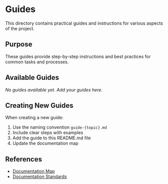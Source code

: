 # Guides

This directory contains practical guides and instructions for various aspects of the project.

## Purpose

These guides provide step-by-step instructions and best practices for common tasks and processes.

## Available Guides

*No guides available yet. Add your guides here.*

## Creating New Guides

When creating a new guide:

1. Use the naming convention `guide-{topic}.md`
2. Include clear steps with examples
3. Add the guide to this README.md file
4. Update the documentation map

## References

- [Documentation Map](../navigation/documentation-map.md)
- [Documentation Standards](../navigation/documentation-standards.md)
